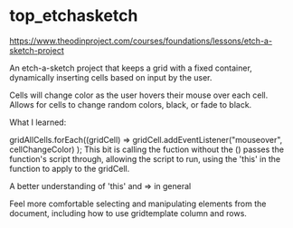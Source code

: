 # top_etchasketch

https://www.theodinproject.com/courses/foundations/lessons/etch-a-sketch-project

An etch-a-sketch project that keeps a grid with a fixed container,
dynamically inserting cells based on input by the user.

Cells will change color as the user hovers their mouse over each cell.
Allows for cells to change random colors, black, or fade to black.

What I learned:

gridAllCells.forEach((gridCell) =>
gridCell.addEventListener("mouseover", cellChangeColor)
);
This bit is calling the fuction without the () passes the function's script through,
allowing the script to run, using the 'this' in the function to apply to the gridCell.

A better understanding of 'this' and => in general

Feel more comfortable selecting and manipulating elements from the document,
including how to use gridtemplate column and rows.
